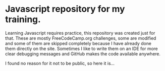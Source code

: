 # Javascript repository for my training.

Learning Javascript requires practice, this repository was created just for that. These are mostly FreeCodeCamp.org challenges, some are modified and some of them are skipped completely because I have already done them directly on the site. Sometimes I like to write them on an IDE for more clear debugging messages and GitHub makes the code available anywhere.

I found no reason for it not to be public, so here it is...
